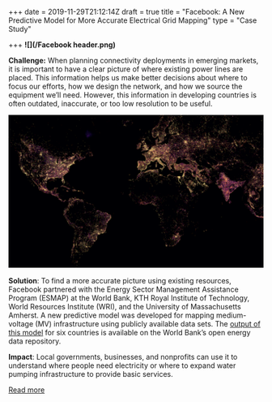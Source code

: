 +++
date = 2019-11-29T21:12:14Z
draft = true
title = "Facebook: A New Predictive Model for More Accurate Electrical Grid Mapping"
type = "Case Study"

+++
**![](/Facebook header.png)**

**Challenge:** When planning connectivity deployments in emerging markets, it is important to have a clear picture of where existing power lines are placed. This information helps us make better decisions about where to focus our efforts, how we design the network, and how we source the equipment we’ll need. However, this information in developing countries is often outdated, inaccurate, or too low resolution to be useful.

**![](/Grid1.png)**

**Solution**: To find a more accurate picture using existing resources, Facebook partnered with the Energy Sector Management Assistance Program (ESMAP) at the World Bank, KTH Royal Institute of Technology, World Resources Institute (WRI), and the University of Massachusetts Amherst. A new predictive model was developed for mapping medium-voltage (MV) infrastructure using publicly available data sets. The [output of this model](https://energydata.info/dataset/medium-voltage-distribution-predictive) for six countries is available on the World Bank’s open energy data repository.

**Impact**: Local governments, businesses, and nonprofits can use it to understand where people need electricity or where to expand water pumping infrastructure to provide basic services.

[Read more](https://engineering.fb.com/connectivity/electrical-grid-mapping/)